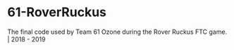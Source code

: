 # 61-RoverRuckus
The final code used by Team 61 Ozone during the Rover Ruckus FTC game. | 2018 - 2019
